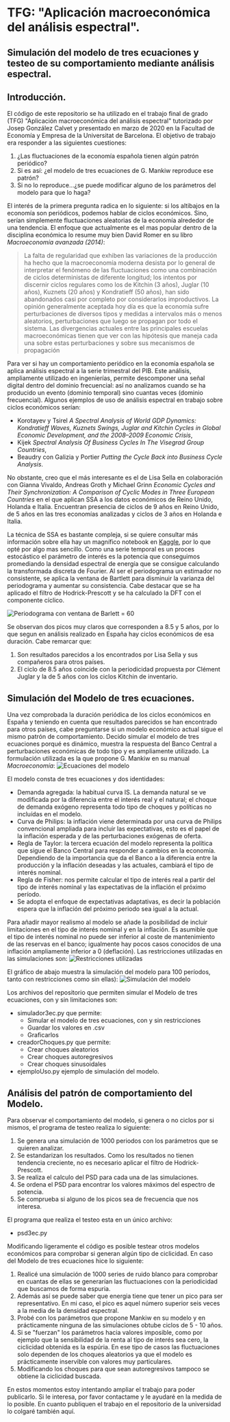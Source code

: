 # TFG: "Aplicación macroeconómica del análisis espectral".
## Simulación del modelo de tres ecuaciones y testeo de su comportamiento mediante análisis espectral.

## Introducción.

El código de este repositorio se ha utilizado en el trabajo final de grado (TFG) "Aplicación macroeconómica del análisis espectral" tutorizado por Josep González Calvet y presentado en marzo de 2020 en la Facultad de Economía y Empresa de la Universitat de Barcelona. El objetivo de trabajo era responder a las siguientes cuestiones:

1. ¿Las fluctuaciones de la economía española tienen algún patrón periódico?
2. Si es así: ¿el modelo de tres ecuaciones de G. Mankiw reproduce ese patrón?
3. Si no lo reproduce...¿se puede modificar alguno de los parámetros del modelo para que lo haga?

El interés de la primera pregunta radica en lo siguiente: si los altibajos en la economía son periódicos, podemos hablar de ciclos económicos. Sino, serían simplemente fluctuaciones aleatorias de la economía alrededor de una tendencia. El enfoque que actualmente es el mas popular dentro de la disciplina económica lo resume muy bien David Romer en su libro *Macroeconomía avanzada (2014)*:

>La falta de regularidad que exhiben las variaciones de la producción ha hecho que
>la macroeconomı́a moderna desista por lo general de interpretar el fenómeno de las
>fluctuaciones como una combinación de ciclos deterministas de diferente longitud; los
>intentos por discernir ciclos regulares como los de Kitchin (3 años), Juglar (10 años),
>Kuznets (20 años) y Kondratieff (50 años), han sido abandonados casi por completo
>por considerarlos improductivos. La opinión generalmente aceptada hoy día es que la
>economía sufre perturbaciones de diversos tipos y medidas a intervalos más o menos
>aleatorios, perturbaciones que luego se propagan por todo el sistema. Las divergencias
>actuales entre las principales escuelas macroeconómicas tienen que ver con las hipótesis
>que maneja cada una sobre estas perturbaciones y sobre sus mecanismos de propagación

Para ver si hay un comportamiento periódico en la economía española se aplica análisis espectral a la serie trimestral del PIB. Este análisis, ampliamente utilizado en ingenierías, permite descomponer una señal digital dentro del dominio frecuencial: así no analizamos cuando se ha producido un evento (dominio temporal) sino cuantas veces (dominio frecuencial). Algunos ejemplos de uso de análisis espectral en trabajo sobre ciclos económicos serían: 
* Korotayev y Tsirel *A Spectral Analysis of World GDP Dynamics: Kondratieff Waves, Kuznets Swings, Juglar and Kitchin Cycles in Global Economic Development, and the 2008–2009 Economic Crisis*, 
* Kijek *Spectral Analysis Of Business Cycles In The Visegrad Group Countries*, 
* Beaudry con Galizia y Portier *Putting the Cycle Back into Business Cycle Analysis*. 

No obstante, creo que el más interesante es el de Lisa Sella en colaboración con Gianna Vivaldo, Andreas Groth y Michael Grinn *Economic Cycles and Their Synchronization: A Comparison of Cyclic Modes in Three European Countries* en el que aplican SSA a los datos económicos de Reino Unido, Holanda e Italia. Encuentran presencia de ciclos de 9 años en Reino Unido, de 5 años en las tres economías analizadas y ciclos de 3 años en Holanda e Italia. 

La técnica de SSA es bastante compleja, si se quiere consultar más información sobre ella hay un magnífico notebook en [Kaggle](https://www.kaggle.com/jdarcy/introducing-ssa-for-time-series-decomposition), por lo que opté por algo mas sencillo. Como una serie temporal es un proces estocástico el parámetro de interés es la potencia que conseguimos promediando la densidad espectral de energía que se consigue calculando la transformada discreta de Fourier. Al ser el periodograma un estimador no consistente, se aplica la ventana de Bartlett para disminuir la varianza del periodograma y aumentar su consistencia. Cabe destacar que se ha aplicado el filtro de Hodrick-Prescott y se ha calculado la DFT con el componente cíclico. 

![Periodograma con ventana de Barlett = 60](/img/periodogramaBartlett.png)

Se observan dos picos muy claros que corresponden a 8.5 y 5 años, por lo que segun en análisis realizado en España hay ciclos económicos de esa duración. Cabe remarcar que:
1. Son resultados parecidos a los encontrados por Lisa Sella y sus compañeros para otros países.
2. El ciclo de 8.5 años coincide con la periodicidad propuesta por Clément Juglar y la de 5 años con los ciclos Kitchin de inventario. 

## Simulación del Modelo de tres ecuaciones.

Una vez comprobada la duración periódica de los ciclos económicos en España y teniendo en cuenta que resultados parecidos se han encontrado para otros paı́ses, cabe preguntarse si un modelo económico actual sigue el mismo patrón de comportamiento. Decido simular el modelo de tres ecuaciones porqué es dinámico, muestra la respuesta del Banco Central a perturbaciones económicas de todo tipo y es ampliamente utilizado. La formulación utilizada es la que propone G. Mankiw en su manual *Macroeconomía*:
![Ecuaciones del modelo](/img/modelo3ecuaciones.png)

El modelo consta de tres ecuaciones y dos identidades:
* Demanda agregada: la habitual curva IS. La demanda natural se ve modificada por la diferencia entre el interés real y el natural; el choque de demanda exógeno representa todo tipo de choques y políticas no incluídas en el modelo.
* Curva de Philips: la inflación viene determinada por una curva de Philips convencional ampliada para incluir las expectativas, esto es el papel de la inflación esperada y de las perturbaciones exógenas de oferta. 
* Regla de Taylor: la tercera ecuación del modelo representa la política que sigue el Banco Central para responder a cambios en la economía. Dependiendo de la importancia que da el Banco a la diferencia entre la producción y la inflación deseadas y las actuales, cambiará el tipo de interés nominal. 
* Regla de Fisher: nos permite calcular el tipo de interés real a partir del tipo de interés nominal y las expectativas de la inflación el próximo período. 
* Se adopta el enfoque de expectativas adaptativas, es decir la población espera que la inflación del próximo periodo sea igual a la actual. 

Para añadir mayor realismo al modelo se añade la posibilidad de incluir limitaciones en el tipo de interés nominal y en la inflación. Es asumible que el tipo de interés nominal no puede ser inferior al coste de mantenimiento de las reservas en el banco; igualmente hay pocos casos conocidos de una inflación ampliamente inferior a 0 (deflación). Las restricciones utilizadas en las simulaciones son:
![Restricciones utilizadas](/img/restricciones.png)

El gráfico de abajo muestra la simulación del modelo para 100 períodos, tanto con restricciones como sin ellas):
![Simulación del modelo](/img/simulacionModelo3Ec.png)

Los archivos del repositorio que permiten simular el Modelo de tres ecuaciones, con y sin limitaciones son:
* simulador3ec.py que permite:
  * Simular el modelo de tres ecuaciones, con y sin restricciones
  * Guardar los valores en .csv
  * Graficarlos
* creadorChoques.py que permite:
  * Crear choques aleatorios
  * Crear choques autoregresivos
  * Crear choques sinusoidales
* ejemploUso.py ejemplo de simulación del modelo. 

## Análisis del patrón de comportamiento del Modelo. 

Para observar el comportamiento del modelo, si genera o no ciclos por si mismos, el programa de testeo realiza lo siguiente:
1. Se genera una simulación de 1000 periodos con los parámetros que se quieren analizar.
2. Se estandarizan los resultados. Como los resultados no tienen tendencia creciente, no es necesario aplicar el filtro de Hodrick-Prescott.
3. Se realiza el calculo del PSD para cada una de las simulaciones.
4. Se ordena el PSD para encontrar los valores máximos del espectro de potencia.
5. Se comprueba si alguno de los picos sea de frecuencia que nos interesa. 

El programa que realiza el testeo esta en un único archivo:
* psd3ec.py

Modificando ligeramente el código es posible testear otros modelos económicos para comprobar si generan algún tipo de ciclicidad. En caso del Modelo de tres ecuaciones hice lo siguiente:
1. Realicé una simulación de 1000 series de ruido blanco para comprobar en cuantas de ellas se generarían las fluctuaciones con la periodicidad que buscamos de forma espuria.
2. Además así se puede saber que energia tiene que tener un pico para ser representativo. En mi caso, el pico es aquel número superior seis veces a la media de la densidad espectral.
3. Probé con los parámetros que propone Mankiw en su modelo y en prácticamente ninguna de las simulaciones obtube ciclos de 5 - 10 años.
4. Si se "fuerzan" los parámetros hacia valores imposible, como por ejemplo que la sensibilidad de la renta al tipo de interés sea cero, la ciclicidad obtenida es la espúria. En ese tipo de casos las fluctuaciones solo dependen de los choques aleatorios ya que el modelo es prácticamente inservible con valores muy particulares.
5. Modificando los choques para que sean autoregresivos tampoco se obtiene la ciclicidad buscada.

En estos momentos estoy intentando ampliar el trabajo para poder publicarlo. Si le interesa, por favor contactame y le ayudaré en la medida de lo posible. En cuanto publiquen el trabajo en el repositorio de la universidad lo colgaré también aquí. 


